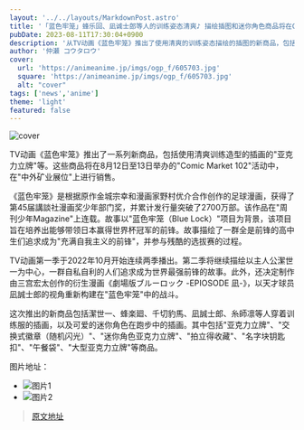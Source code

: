 ```yaml
---
layout: '../../layouts/MarkdownPost.astro'
title: '「蓝色牢笼」蜂乐回、凪诚士郎等人的训练姿态清爽♪ 描绘插图和迷你角色商品将在Comic Market上销售'
pubDate: 2023-08-11T17:30:04+0900
description: '从TV动画《蓝色牢笼》推出了使用清爽的训练姿态描绘的插图的新商品，包括“亚克力立牌”等。将在8月12日至13日举办的“Comic Market 102”内的“中外矿业展位”上销售。'
author: '仲瀬 コウタロウ'
cover:
  url: 'https://animeanime.jp/imgs/ogp_f/605703.jpg'
  square: 'https://animeanime.jp/imgs/ogp_f/605703.jpg'
  alt: "cover"
tags: ['news','anime']
theme: 'light'
featured: false
---
```


![cover](https://animeanime.jp/imgs/ogp_f/605703.jpg)

TV动画《蓝色牢笼》推出了一系列新商品，包括使用清爽训练造型的插画的"亚克力立牌"等。这些商品将在8月12日至13日举办的"Comic Market 102"活动中，在"中外矿业展位"上进行销售。

《蓝色牢笼》是根据原作金城宗幸和漫画家野村优介合作创作的足球漫画，获得了第45届講談社漫画奖少年部门奖，并累计发行量突破了2700万部。该作品在"周刊少年Magazine"上连载。故事以"蓝色牢笼（Blue Lock）"项目为背景，该项目旨在培养出能够带领日本赢得世界杯冠军的前锋。故事描绘了一群全是前锋的高中生们追求成为"充满自我主义的前锋"，并参与残酷的选拔赛的过程。

TV动画第一季于2022年10月开始连续两季播出。第二季将继续描绘以主人公潔世一为中心，一群自私自利的人们追求成为世界最强前锋的故事。此外，还决定制作由三宫宏太创作的衍生漫画《劇場版ブルーロック -EPIOSODE 凪-》，以天才球员凪誠士郎的视角重新构建在"蓝色牢笼"中的战斗。

这次推出的新商品包括潔世一、蜂楽廻、千切豹馬、凪誠士郎、糸師凛等人穿着训练服的插画，以及可爱的迷你角色在跑步中的插画。其中包括"亚克力立牌"、"交换式徽章（随机闪光）"、"迷你角色亚克力立牌"、"拍立得收藏"、"名字块钥匙扣"、"午餐袋"、"大型亚克力立牌"等商品。

图片地址：
- ![图片1](https://animeanime.jp/imgs/zoom/605704.jpg)
- ![图片2](https://animeanime.jp/imgs/zoom/605702.jpg)

>[原文地址](https://animeanime.jp/article/2023/08/11/79231.html)  
